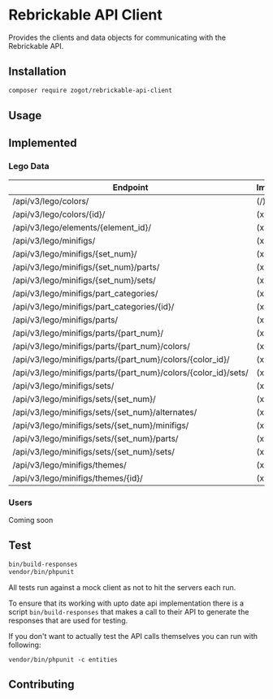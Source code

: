 # Rebrickable API Client
Provides the clients and data objects for communicating
with the Rebrickable API.

## Installation
```bash
composer require zogot/rebrickable-api-client 
```

## Usage

## Implemented

### Lego Data
| Endpoint | Implemented |
| -------- | ----------- |
| /api/v3/lego/colors/ | (/) |
| /api/v3/lego/colors/{id}/ | (x) |
| /api/v3/lego/elements/{element_id}/ | (x) |
| /api/v3/lego/minifigs/ | (x) |
| /api/v3/lego/minifigs/{set_num}/ | (x) |
| /api/v3/lego/minifigs/{set_num}/parts/ | (x) |
| /api/v3/lego/minifigs/{set_num}/sets/ | (x) |
| /api/v3/lego/minifigs/part_categories/ | (x) |
| /api/v3/lego/minifigs/part_categories/{id}/ | (x) |
| /api/v3/lego/minifigs/parts/ | (x) |
| /api/v3/lego/minifigs/parts/{part_num}/ | (x) |
| /api/v3/lego/minifigs/parts/{part_num}/colors/ | (x) |
| /api/v3/lego/minifigs/parts/{part_num}/colors/{color_id}/ | (x) |
| /api/v3/lego/minifigs/parts/{part_num}/colors/{color_id}/sets/ | (x) |
| /api/v3/lego/minifigs/sets/ | (x) |
| /api/v3/lego/minifigs/sets/{set_num}/ | (x) |
| /api/v3/lego/minifigs/sets/{set_num}/alternates/ | (x) |
| /api/v3/lego/minifigs/sets/{set_num}/minifigs/ | (x) |
| /api/v3/lego/minifigs/sets/{set_num}/parts/ | (x) |
| /api/v3/lego/minifigs/sets/{set_num}/sets/ | (x) |
| /api/v3/lego/minifigs/themes/ | (x) |
| /api/v3/lego/minifigs/themes/{id}/ | (x) |

### Users
Coming soon

## Test
```bash
bin/build-responses
vendor/bin/phpunit
```

All tests run against a mock client as not
to hit the servers each run.

To ensure that its working with upto date api implementation
there is a script ```bin/build-responses``` that makes a call
to their API to generate the responses that are used for testing.

If you don't want to actually test the API calls themselves
you can run with following:

```vendor/bin/phpunit -c entities```

## Contributing
